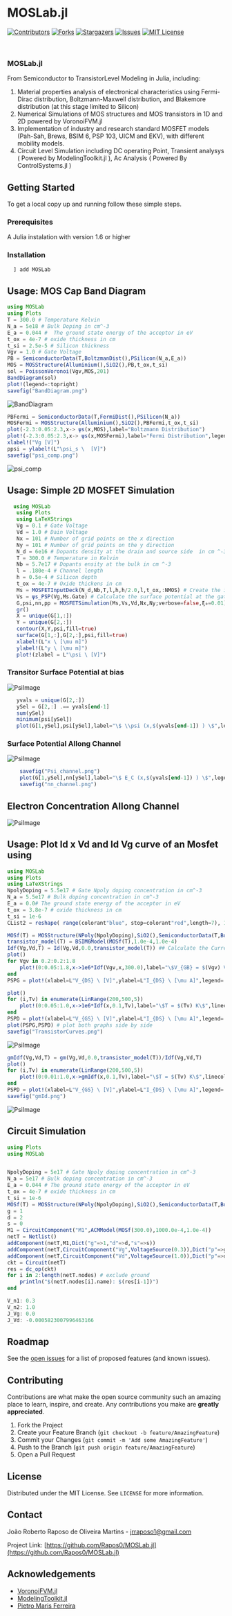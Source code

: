 # MOSLab.jl
<!--
*** Thanks for checking out the Best-README-Template. If you have a suggestion
*** that would make this better, please fork the repo and create a pull request
*** or simply open an issue with the tag "enhancement".
*** Thanks again! Now go create something AMAZING! :D
***
***
***
*** To avoid retyping too much info. Do a search and replace for the following:
*** Rapos0, MOSLab.jl, twitter_handle, jrraposo1@gmail.com, MOSLab.jl, project_description
-->



<!-- PROJECT SHIELDS -->
<!--
*** I'm using markdown "reference style" links for readability.
*** Reference links are enclosed in brackets [ ] instead of parentheses ( ).
*** See the bottom of this document for the declaration of the reference variables
*** for contributors-url, forks-url, etc. This is an optional, concise syntax you may use.
*** https://www.markdownguide.org/basic-syntax/#reference-style-links
-->
[![Contributors][contributors-shield]][contributors-url]
[![Forks][forks-shield]][forks-url]
[![Stargazers][stars-shield]][stars-url]
[![Issues][issues-shield]][issues-url]
[![MIT License][license-shield]][license-url]



<!-- PROJECT LOGO -->
<br />

  ### MOSLab.jl

  From Semiconductor to TransistorLevel Modeling in Julia, including:
  
  1.	Material properties analysis of electronical characteristics using Fermi-Dirac distribution, Boltzmann-Maxwell distribution, and Blakemore distribution (at this stage limited to Silicon)
  2.	Numerical Simulations of MOS structures and MOS transistors in 1D and 2D powered by VoronoiFVM.jl
  3.	Implementation of industry and research standard MOSFET models (Pah-Sah, Brews, BSIM 6, PSP 103, UICM and EKV), with different mobility models.
  4. Circuit Level Simulation including DC operating Point, Transient analysys ( Powered by ModelingToolkit.jl ), Ac Analysis ( Powered By ControlSystems.jl ) 


<!-- GETTING STARTED -->
## Getting Started

To get a local copy up and running follow these simple steps.

### Prerequisites

A Julia instalation with version 1.6 or higher
### Installation
 ```julia
   ] add MOSLab
 ```




<!-- USAGE EXAMPLES -->
## Usage: MOS Cap Band Diagram
```julia
using MOSLab
using Plots
T = 300.0 # Temperature Kelvin
N_a = 5e18 # Bulk Doping in cm^-3
E_a = 0.044 #  The ground state energy of the acceptor in eV
t_ox = 4e-7 # oxide thickness in cm
t_si = 2.5e-5 # Silicon thickness
Vgv = 1.0 # Gate Voltage
PB = SemiconductorData(T,BoltzmanDist(),PSilicon(N_a,E_a))
MOS = MOSStructure(Alluminium(),SiO2(),PB,t_ox,t_si)
sol = PoissonVoronoi(Vgv,MOS,201)
BandDiagram(sol)
plot!(legend=:topright)
savefig("BandDiagram.png")
```
![BandDiagram](Examples/Figures/BandDiagram.png)
 ```julia
PBFermi = SemiconductorData(T,FermiDist(),PSilicon(N_a))
MOSFermi = MOSStructure(Alluminium(),SiO2(),PBFermi,t_ox,t_si)
plot(-2.3:0.05:2.3,x-> ψs(x,MOS),label="Boltzmann Distribution")
plot!(-2.3:0.05:2.3,x-> ψs(x,MOSFermi),label="Fermi Distribution",legend=:topleft)
xlabel!("Vg [V]")
ppsi = ylabel!(L"\psi_s \  [V]")
savefig("psi_comp.png")
 ```
![psi_comp](Examples/Figures/psi_comp.png)

## Usage: Simple 2D MOSFET Simulation 

 ```julia
   using MOSLab
    using Plots
    using LaTeXStrings
    Vg = 0.1 # Gate Voltage
    Vd = 1.0 # Dain Voltage
    Nx = 101 # Number of grid points on the x direction
    Ny = 101 # Number of grid points on the y direction
    N_d = 6e16 # Dopants density at the drain and source side  in cm ^-3
    T = 300.0 # Temperature in Kelvin
    Nb = 5.7e17 # Dopants ensity at the bulk in cm ^-3
    l = .180e-4 # Channel length
    h = 0.5e-4 # Silicon depth
    t_ox = 4e-7 # Oxide thickens in cm
    Ms = MOSFETInputDeck(N_d,Nb,T,l,h,h/2.0,l,t_ox,:NMOS) # Create the input deck for an NMOS transistor
    Vs = ψs_PSP(Vg,Ms.Gate) # Calculate the surface potential at the gate
    G,psi,nn,pp = MOSFETSimulation(Ms,Vs,Vd,Nx,Ny;verbose=false,ξ₀=0.01) # run 2D MOSFET simulation
    gr()
    X = unique(G[1,:])
    Y = unique(G[2,:])
    contour(X,Y,psi,fill=true)
    surface(G[1,:],G[2,:],psi,fill=true)
    xlabel!(L"x \ [\mu m]")
    ylabel!(L"y \ [\mu m]")
    plot!(zlabel = L"\psi \ [V]")
```
### Transitor Surface Potential at bias
![PsiImage](Examples/Figures/Psi_Surface.png)
 ```julia
    yvals = unique(G[2,:])
    ySel = G[2,:] .== yvals[end-1]
    sum(ySel)
    minimum(psi[ySel])
    plot(G[1,ySel],psi[ySel],label="\$ \\psi (x,$(yvals[end-1]) ) \$",legend=:bottomleft)
```
### Surface Potential Allong Channel
![PsiImage](Examples/Figures/Psi_channel.png)
```julia
    savefig("Psi_channel.png")
    plot(G[1,ySel],nn[ySel],label="\$ E_C (x,$(yvals[end-1]) ) \$",legend=:topright)
    savefig("nn_channel.png")
   ```
## Electron Concentration Allong Channel
![PsiImage](Examples/Figures/nn_channel.png)
  
## Usage: Plot Id x Vd and Id Vg curve of an Mosfet using 

```julia
using MOSLab
using Plots
using LaTeXStrings
NpolyDoping = 5.5e17 # Gate Npoly doping concentration in cm^-3
N_a = 5.5e17 # Bulk doping concentration in cm^-3
E_a = 0.0# The ground state energy of the acceptor in eV
t_ox = 3.8e-7 # oxide thickness in cm
t_si = 1e-6
CList2 = reshape( range(colorant"blue", stop=colorant"red",length=7), 1, 7 );

MOSf(T) = MOSStructure(NPoly(NpolyDoping),SiO2(),SemiconductorData(T,BoltzmanDist(),PSilicon(N_a,E_a)),t_ox,t_si) ## Calculate Parameters of a MOS Structure the given parameters using Boltzman Distribution at temperature T 
transistor_model(T) = BSIM6Model(MOSf(T),1.0e-4,1.0e-4)
Idf(Vg,Vd,T) = Id(Vg,Vd,0.0,transistor_model(T)) ## Calculate the Current using the ACM Model of a transistor having the parameters from MOSf(T) and W =1.0 um, L = 1.0 um, similar contructors are available for the other models
plot()
for Vgv in 0.2:0.2:1.8
    plot!(0:0.05:1.8,x->1e6*Idf(Vgv,x,300.0),label="\$V_{GB} = $(Vgv) V\$") # plot Id, Vd characteristics for different VGB
end
PSPG = plot!(xlabel=L"V_{DS} \ [V]",ylabel=L"I_{DS} \ [\mu A]",legend=:topleft)

plot()
for (i,Tv) in enumerate(LinRange(200,500,5))
    plot!(0:0.05:1.0,x->1e6*Idf(x,0.1,Tv),label="\$T = $(Tv) K\$",linecolor=CList2[i]) # plot Id, Vg characteristics for different Temperatures
end
PSPD = plot!(xlabel=L"V_{GS} \ [V]",ylabel=L"I_{DS} \ [\mu A]",legend=:topleft,yaxis=:log10)
plot(PSPG,PSPD) # plot both graphs side by side 
savefig("TransistorCurves.png")
```
![PsiImage](Examples/Figures/TransistorCurves.png)
```julia
gmIdf(Vg,Vd,T) = gm(Vg,Vd,0.0,transistor_model(T))/Idf(Vg,Vd,T)
plot()
for (i,Tv) in enumerate(LinRange(200,500,5))
    plot!(0:0.01:1.0,x->gmIdf(x,0.1,Tv),label="\$T = $(Tv) K\$",linecolor=CList2[i]) # plot Id, Vg characteristics for different Temperatures
end
PSPD = plot!(xlabel=L"V_{GS} \ [V]",ylabel=L"I_{DS} \ [\mu A]",legend=:topright)
savefig("gmId.png")
```
![PsiImage](Examples/Figures/gmId.png)

## Circuit Simulation 
```julia
using Plots
using MOSLab


NpolyDoping = 5e17 # Gate Npoly doping concentration in cm^-3
N_a = 5e17 # Bulk doping concentration in cm^-3
E_a = 0.044 # The ground state energy of the acceptor in eV
t_ox = 4e-7 # oxide thickness in cm
t_si = 1e-6
MOSf(T) = MOSStructure(NPoly(NpolyDoping),SiO2(),SemiconductorData(T,BoltzmanDist(),PSilicon(N_a,E_a)),t_ox,t_si) ## Calculate Parameters of a MOS Structure the given parameters using Boltzman Distribution at temperature T 
g = 1
d = 2
s = 0
M1 = CircuitComponent("M1",ACMModel(MOSf(300.0),1000.0e-4,1.0e-4))
netT = Netlist()
addComponent(netT,M1,Dict("g"=>1,"d"=>d,"s"=>s))
addComponent(netT,CircuitComponent("Vg",VoltageSource(0.3)),Dict("p"=>g,"n"=>s))
addComponent(netT,CircuitComponent("Vd",VoltageSource(1.0)),Dict("p"=>d,"n"=>s))
ckt = Circuit(netT)
res = dc_op(ckt)
for i in 2:length(netT.nodes) # exclude ground
    println("$(netT.nodes[i].name): $(res[i-1])")
end
```
```julia
V_n1: 0.3
V_n2: 1.0
J_Vg: 0.0
J_Vd: -0.0005823007996463166
```

<!-- ROADMAP -->
## Roadmap

See the [open issues](https://github.com/Rapos0/MOSLab.jl/issues) for a list of proposed features (and known issues).



<!-- CONTRIBUTING -->
## Contributing

Contributions are what make the open source community such an amazing place to learn, inspire, and create. Any contributions you make are **greatly appreciated**.

1. Fork the Project
2. Create your Feature Branch (`git checkout -b feature/AmazingFeature`)
3. Commit your Changes (`git commit -m 'Add some AmazingFeature'`)
4. Push to the Branch (`git push origin feature/AmazingFeature`)
5. Open a Pull Request



<!-- LICENSE -->
## License

Distributed under the MIT License. See `LICENSE` for more information.



<!-- CONTACT -->
## Contact

João Roberto Raposo de Oliveira Martins - jrraposo1@gmail.com

Project Link: [https://github.com/Rapos0/MOSLab.jl](https://github.com/Rapos0/MOSLab.jl)



<!-- ACKNOWLEDGEMENTS -->
## Acknowledgements
* [VoronoiFVM.jl](https://github.com/j-fu/VoronoiFVM.jl)
* [ModelingToolkit.jl](https://github.com/SciML/ModelingToolkit.jl)
* [Pietro Maris Ferreira](https://github.com/DrPiBlacksmith)

[contributors-shield]: https://img.shields.io/github/contributors/othneildrew/Best-README-Template.svg?style=for-the-badge
[contributors-url]: https://github.com/Rapos0/MOSLab.jl/graphs/contributors
[forks-shield]: https://img.shields.io/github/forks/othneildrew/Best-README-Template.svg?style=for-the-badge
[forks-url]: https://github.com/Rapos0/MOSLab.jl/network/members
[stars-shield]: https://img.shields.io/github/stars/othneildrew/Best-README-Template.svg?style=for-the-badge
[stars-url]: https://github.com/Rapos0/MOSLab.jl/stargazers
[issues-shield]: https://img.shields.io/github/issues/othneildrew/Best-README-Template.svg?style=for-the-badge
[issues-url]: https://github.com/Rapos0/MOSLab.jl/issues
[license-shield]: https://img.shields.io/github/license/othneildrew/Best-README-Template.svg?style=for-the-badge
[license-url]: https://github.com/Rapos0/MOSLab.jl/blob/master/LICENSE.txt
[linkedin-shield]: https://img.shields.io/badge/-LinkedIn-black.svg?style=for-the-badge&logo=linkedin&colorB=555
[linkedin-url]: https://linkedin.com/in/othneildrew
